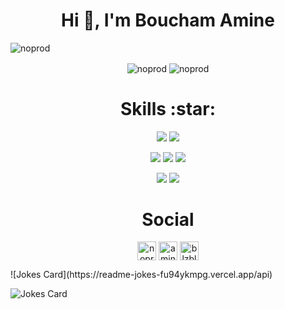
<h1 align="center">Hi 👋, I'm Boucham Amine</h1>
<p align="left"> <img src="https://komarev.com/ghpvc/?username=noprod" alt="noprod" /> </p>

<p align="center"><img align="center" src="https://github-readme-stats.vercel.app/api?username=NOPROD&count_private=true&include_all_commits=true&show_icons=true&theme=tokyonight" alt="noprod" /> <img align="center" src="https://github-readme-stats.vercel.app/api/top-langs/?username=noprod&layout=compact&hide=html&theme=tokyonight" alt="noprod" /></p>

<h1 align="center">Skills :star:</h1>

<p align="center"> <img src="https://img.shields.io/badge/JavaScript-⭐⭐⭐⭐⭐-informational?style=flat&logoColor=white&color=34ebeb&logo=data:image/svg%2bxml;base64,"/> <img src="https://img.shields.io/badge/TypeScript-⭐⭐⭐⭐⭐-informational?style=flat&logoColor=white&color=34ebeb&logo=data:image/svg%2bxml;base64,"/></p>

<p align="center"> <img src="https://img.shields.io/badge/Angular-⭐⭐⭐⭐⭐-informational?style=flat&logoColor=white&color=2bbc8a&logo=data:image/svg%2bxml;base64,"/> <img src="https://img.shields.io/badge/VueJs-⭐⭐⭐⭐⭐-informational?style=flat&logoColor=white&color=2bbc8a&logo=data:image/svg%2bxml;base64,)"/> <img src="https://img.shields.io/badge/Java-⭐⭐⭐-informational?style=flat&logo=data:image/svg%2bxml;base64,"/></p>

<p align="center"> <img src="https://img.shields.io/badge/NodeJS-⭐⭐⭐⭐⭐-informational?style=flat&logo=data:image/svg%2bxml;base64,"/> <img src="https://img.shields.io/badge/Kotlin-⭐⭐⭐⭐-informational?style=flat&logo=data:image/svg%2bxml;base64,"/> </p>

 <h1 align="center">Social</h1>
<p align="center">
<a href="https://codepen.io/noprod" target="blank"><img align="center" src="https://cdn.jsdelivr.net/npm/simple-icons@3.0.1/icons/codepen.svg" alt="noprod" height="30" width="30" /></a>
<a href="https://linkedin.com/in/amine-boucham" target="blank"><img align="center" src="https://cdn.jsdelivr.net/npm/simple-icons@3.0.1/icons/linkedin.svg" alt="amine-boucham" height="30" width="30" /></a>
<a href="https://www.youtube.com/channel/UCWATiwMlNxlbyGIuWBs__sQ" target="blank"><img align="center" src="https://cdn.jsdelivr.net/npm/simple-icons@3.0.1/icons/youtube.svg" alt="blzbla" height="30" width="30" /></a>
</p>
![Jokes Card](https://readme-jokes-fu94ykmpg.vercel.app/api)
<p>
<img src="https://readme-jokes-fu94ykmpg.vercel.app/api" alt="Jokes Card" />
</P>
